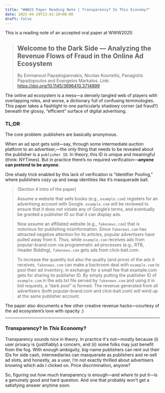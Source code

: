 ```yaml
---
title: "WWW25 Paper Reading Note | Transparency? In This Economy?"
date: 2025-04-29T23:42:10+08:00
draft: false
---
```


This is a reading note of an accepted oral paper at WWW2025:

> ## Welcome to the Dark Side — Analyzing the Revenue Flows of Fraud in the Online Ad Ecosystem
>
> By Emmanouil Papadogiannakis, Nicolas Kourtellis, Panagiotis Papadopoulos and Evangelos Markatos. Link: https://doi.org/10.1145/3696410.3714899

The online ad ecosystem is a mess—a densely tangled web of players with overlapping roles, and worse, a dictionary full of confusing terminologies. This paper takes a flashlight to one particularly shadowy corner (ad fraud?) beneath the glossy, “efficient” surface of digital advertising.

### TL;DR

The core problem: publishers are basically anonymous.

When an ad spot gets sold—say, through some intermediate auction platform to an advertiser,—the only thing that needs to be revealed about the publisher is a `publisher ID`. In theory, this ID is unique and meaningful (think: NYTimes). But in practice there’s no required verification—**anyone can pretend to be anyone**.

One shady trick enabled by this lack of verification is “Identifier Pooling,” where publishers cozy up and swap identities like it’s masquerade ball.

> (Section 4 Intro of the paper)
>
> Assume a website that sells books (e.g., `example.com`) registers for an advertising account with Google. `example.com` will be reviewed to ensure that it does not violate any of Google’s terms, and eventually be granted a publisher ID so that it can display ads. 
>
> Now assume an affiliated website (e.g., `fakenews.com`) that is notorious for publishing misinformation. Since `fakenews.com` has attracted negative attention for its articles, popular advertisers have pulled away from it. Thus, while `example.com` receives ads from popular-brand.com via programmatic ad processes (e.g., RTB, Header Bidding), `fakenews.com` gets ads from click-bait.com. 
>
> To increase the quantity but also the quality (and price) of the ads it receives, `fakenews.com` can make a backroom deal with `example.com` to pool their ad inventory, in exchange for a small fee that example.com gets for sharing its publisher ID. By simply putting the publisher ID of `example.com` in the ads.txt file served by `fakenews.com` and using it in bid requests, a “dark pool” is formed. The revenue generated from all advertisers (both popular-brand.com and click-bait.com) will wind up at the same publisher account.

The paper also documents a few other creative revenue hacks—courtesy of the ad ecosystem’s love with opacity :)

----

### Transparency? In *This* Economy?

Transparency sounds nice in theory. In practice it's not—mostly because (i) user privacy is (justifiably) a concern, and (ii) some folks may just benefit from the fog. With enough ambiguity, big-name publishers can rent out their IDs for side cash, intermediaries can masquerade as publishers and re-sell ad slots, and honestly, as a user, I’m not exactly thrilled about advertisers knowing which ads I clicked on. Price discrimination, anyone?

So, figuring out *how much* transparency is enough—and *where* to put it—is a genuinely good and hard question. And one that probably won’t get a satisfying answer anytime soon.
